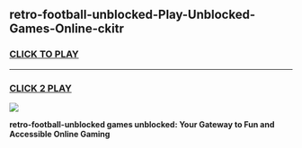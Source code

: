 
## retro-football-unblocked-Play-Unblocked-Games-Online-ckitr
<h3>
<a href="https://premium76.site?title=retro-football-unblocked&ref=25A">CLICK TO PLAY</a></h3>
<hr>

<h3>
<a href="https://premium76.site?title=retro-football-unblocked&ref=25A">CLICK 2 PLAY</a>
  
</h3>

<a href="https://premium76.site?title=retro-football-unblocked&ref=25A"><img src="https://clearcache.store/games.png"></a>


**retro-football-unblocked games unblocked: Your Gateway to Fun and Accessible Online Gaming**
